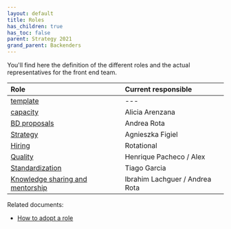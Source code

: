 ```yaml
---
layout: default
title: Roles
has_children: true
has_toc: false
parent: Strategy 2021
grand_parent: Backenders
---
```


You'll find here the definition of the different roles and the actual representatives for the front end team.

| Role | Current responsible |
|:--|:--|
| [template](/devismos/docs/backenders/strategy-2021/roles/template) | --- |
| [capacity](/devismos/docs/backenders/strategy-2021/roles/capacity) | Alicia Arenzana |
| [BD proposals](/devismos/docs/backenders/strategy-2021/roles/business-development-proposals) | Andrea Rota |
| [Strategy](/devismos/docs/backenders/strategy-2021/roles/strategy) | Agnieszka Figiel |
| [Hiring](/devismos/docs/backenders/strategy-2021/roles/hiring) | Rotational |
| [Quality](/devismos/docs/backenders/strategy-2021/roles/quality) | Henrique Pacheco / Alex |
| [Standardization](/devismos/docs/backenders/strategy-2021/roles/standardization) | Tiago Garcia |
| [Knowledge sharing and mentorship](/devismos/docs/backenders/strategy-2021/roles/knowledge-and-mentorship) | Ibrahim Lachguer / Andrea Rota |

Related documents:

* [How to adopt a role](/devismos/docs/guidelines/role-adoption)
